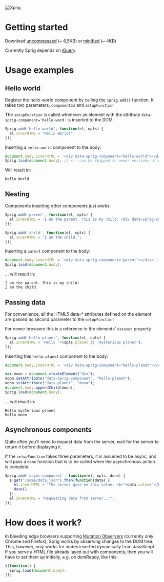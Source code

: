 ![Sprig](http://bjoergenaess.no/sprig.jpg?new-cache-key-pls)

# Getting started

Download [uncompressed](http://raw.github.com/bjoerge/sprig/master/sprig.js) (~ 6,5KB) 
or [minified](http://raw.github.com/bjoerge/sprig/master/sprig.min.js) (~ 4KB)

Currently Sprig depends on [jQuery](http://jquery.com).

# Usage examples

## Hello world

Register the hello-world component by calling the `Sprig.add()` function. It takes two parameters, `componentId` and `setupFunction`

The `setupFunction` is called whenever an element with the attribute `data-sprig-component='hello-word'` is inserted to the DOM.

```js
Sprig.add('hello-world', function(el, opts) {
  el.innerHTML = "Hello World!";
});
```

Inserting a `hello-world` component to the body:

```js
document.body.innerHTML = '<div data-sprig-component="hello-world"></div>';
Sprig.load(document.body); // <-- can be skipped in newer versions of Chrome and Firefox
```

Will result in:

```
Hello World
```

## Nesting

Components inserting other components just works:

```js
Sprig.add('parent', function(el, opts) {
  el.innerHTML = 'I am the parent. This is my child: <div data-sprig-component="child"></div>';
});

Sprig.add('child', function(el, opts) {
  el.innerHTML = 'I am the child.';
});
```

Inserting a `parent` component to the body:

```js
document.body.innerHTML = '<div data-sprig-component="parent"></div>';
Sprig.load(document.body);
```

... will result in:

```
I am the parent. This is my child:
I am the child.
```

## Passing data

For convenience, all the HTML5 data-* attributes defined on the element are passed as second parameter to the
`setupFunction`

For newer browsers this is a reference to the elements' `dataset` property

```js
Sprig.add('hello-planet', function(el, opts) {
  el.innerHTML = 'Hello '+(opts.planet || 'mysterious planet');
});
```

Inserting this `hello-planet` component to the body:

```js
document.body.innerHTML = '<div data-sprig-component="hello-planet"></div>';

var moon = document.createElement("div");
moon.setAttribute("data-sprig-component", "hello-planet");
moon.setAttribute("data-planet", "moon");
document.body.appendChild(moon);
Sprig.load(document.body);
```

... will result in:

```
Hello mysterious planet
Hello moon
```

## Asynchronous components

Quite often you'll need to request data from the server, wait for the server to return it before displaying it. 

If the `setupFunction` takes three parameters, it is assumed to be async, and will pass a `done` function that is to 
be called when the asynchronous action is complete.

```js
Sprig.add('async-component', function(el, opts, done) {
  $.get("/some/data.json").then(function(data) {
    el.innerHTML = "The server gave me this value: <b>"+data.value+"</b>";
    done();
  });
  el.innerHTML = "Requesting data from server...";
});
```

# How does it work?

In bleeding edge browsers supporting [Mutation Observers](http://dom.spec.whatwg.org/#mutation-observers)
(currently only Chrome and Firefox), Sprig works by observing changes to the DOM tree. This, however, only works
for nodes inserted dynamically from JavaScript. If you serve a HTML file already layed out with components, then you will 
have to set them up initially, e.g. on domReady, like this:

```js
$(function() {
  Sprig.load(document.body);
});
```
